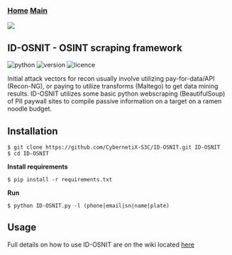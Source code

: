 ### [Home](https://CybernetiX-S3C.github.io)   [Main](https://CybernetiX-S3C.github.io/main)

![](https://i.ibb.co/rQyQvHp/coollogo-com-16330647.png)

## ID-OSNIT - OSINT scraping framework
![python](https://img.shields.io/badge/python-2.7-green.svg) ![version](https://img.shields.io/badge/version-0.2.0-brightgreen.svg) ![licence](https://img.shields.io/badge/license-GPLv3-lightgrey.svg) 


Initial attack vectors for recon usually involve utilizing pay-for-data/API (Recon-NG), or paying to utilize transforms (Maltego) to get data mining results. ID-OSNIT utilizes some basic python webscraping (BeautifulSoup) of PII paywall sites to compile passive information on a target on a ramen noodle budget.


Installation
----
```
$ git clone https://github.com/CybernetiX-S3C/ID-OSNIT.git ID-OSNIT
$ cd ID-OSNIT
```
__Install requirements__
```
$ pip install -r requirements.txt
```
__Run__
```
$ python ID-OSNIT.py -l (phone|email|sn|name|plate)
```

Usage
----
Full details on how to use ID-OSNIT are on the wiki located [here](https://github.com/CybernetiX-S3C/ID-OSNIT/wiki)
